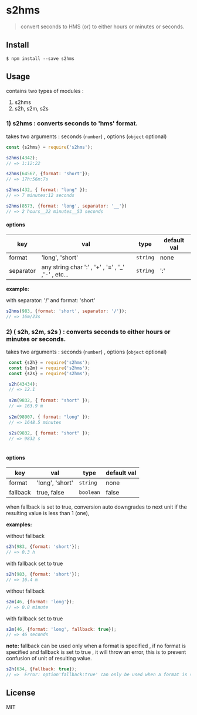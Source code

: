 # s2hms
> convert seconds to HMS (or) to either hours or minutes or seconds.

## Install

```
$ npm install --save s2hms
```

## Usage

contains two types of modules : 

1. s2hms
2. s2h, s2m, s2s


### 1) s2hms : converts seconds to 'hms' format.

takes two arguments :  seconds (`number`) , options (`object` optional)

```js
const {s2hms} = require('s2hms');

s2hms(4342);
// => 1:12:22

s2hms(64567, {format: 'short'});
// => 17h:56m:7s

s2hms(432, { format: "long" });
// => 7 minutes:12 seconds

s2hms(8573, {format: 'long', separator: '__'})
// => 2 hours__22 minutes__53 seconds

```

#### options

| **key** | **val** | **type** | **default val** |
| --- | --- | --- | --- |
| format |'long', 'short' | `string` | none |
| separator | any string char ':' , '+' , '=' , '_' ,'-' , etc... | `string` | ':' |
  
  
  
 **example:**
 
 with separator: '/' and format: 'short'

```js
s2hms(983, {format: 'short', separator: '/'});
// => 16m/23s

```

### 2) ( s2h, s2m, s2s ) : converts seconds to either hours or minutes or seconds.

takes two arguments :  seconds (`number`) , options (`object` optional)

```js
 const {s2h} = require('s2hms'); 
 const {s2m} = require('s2hms'); 
 const {s2s} = require('s2hms'); 

 s2h(43434);
 // => 12.1
 
 s2m(9832, { format: "short" });
 // => 163.9 m
 
 s2m(98907, { format: "long" });
 // => 1648.5 minutes
 
 s2s(9832, { format: "short" });
 // => 9832 s
 

```

#### options

| **key** | **val** | **type** | **default val** |
| --- | --- | --- | --- |
| format | 'long', 'short' | `string` | none |
| fallback | true, false | `boolean` | false |

when fallback is set to true, conversion auto downgrades to next unit if the resulting value is less than 1 (one), 

**examples:**

without fallback

```js
s2h(983, {format: 'short'});
// => 0.3 h
```
with fallback set to true

```js
s2h(983, {format: 'short'});
// => 16.4 m
```

without fallback

```js
s2m(46, {format: 'long'});
// => 0.8 minute
```

with fallback set to true

```js
s2m(46, {format: 'long', fallback: true});
// => 46 seconds
```

**note:**
fallback can be used only when a format is specified , if no format is specified and fallback is set to true , it will throw an error, this is to prevent confusion of unit of resulting value.

```js
s2h(634, {fallback: true});
// =>  Error: option'fallback:true' can only be used when a format is specified 
```


## License

MIT
